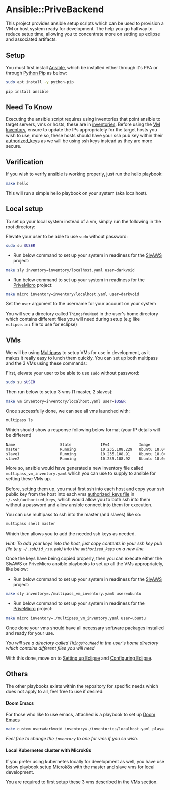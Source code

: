 # Ansible::PriveBackend
This project provides ansible setup scripts which can be used to provision a
VM or host system ready for development. The help you go halfway to reduce setup time,
allowing you to concentrate more on setting up eclipse and associated artifacts.

## Setup
You must first install [Ansible](https://docs.ansible.com/ansible/latest/installation_guide/index.html), which
be installed either through it's PPA or through [Python Pip](https://pypi.org/project/pip/) as below:

```bash
sudo apt install -y python-pip

pip install ansible
```

## Need To Know

Executing the ansible script requires using inventories that point ansible to target servers, vms or hosts, these 
are in [inventories](./inventories). Before using the [VM Inventory](./inventories/vm.yaml), ensure to update the IPs
appropriately for the target hosts you wish to use, more so, these hosts should have your ssh pub key within their
[authorized_keys](https://www.ssh.com/ssh/authorized_keys/) as we will be using ssh keys instead as they are more secure.
  
  
## Verification
If you wish to verify ansible is working properly, just run the hello playbook:

```bash
make hello
```

This will run a simple hello playbook on your system (aka localhost).

## Local setup
To set up your local system instead of a vm, simply run the following in the root directory:

Elevate your user to be able to use `sudo` without password:

```bash
sudo su $USER
```

- Run below command to set up your system in readiness for the [SlyAWS](https://github.com/JSchillinger/SlyAWS) project:

```bash
make sly inventory=inventory/localhost.yaml user=darkvoid
```

- Run below command to set up your system in readiness for the [PriveMicro](https://github.com/JSchillinger/PriveMicro) project:

```bash
make micro inventory=inventory/localhost.yaml user=darkvoid
```

Set the `user` argument to the username for your account on your system

You will see a directory called `ThingsYouNeed` in the user's home directory which contains different files you will need
during setup (e.g like `eclipse.ini` file to use for eclipse)


## VMs
We will be using [Multipass](https://multipass.run/) to setup VMs for use in development, as it makes it 
really easy to lunch them quickly. You can set up both multipass and the 3 VMs using these commands:

First, elevate your user to be able to use `sudo` without password:

```bash
sudo su $USER
```

Then run below to setup 3 vms (1 master, 2 slaves):

```bash
make vm inventory=inventory/localhost.yaml user=$USER
```

Once successfully done, we can see all vms launched with:

```bash
multipass ls
```

Which should show a response following below format (your IP details will be different)

```bash
Name                    State             IPv4             Image
master                  Running           10.235.108.229   Ubuntu 18.04 LTS
slave1                  Running           10.235.108.91    Ubuntu 18.04 LTS
slave2                  Running           10.235.108.92    Ubuntu 18.04 LTS
```

More so, ansible would have generated a new inventory file called `multipass_vm_inventory.yaml`
which you can use to supply to ansible for setting these VMs up.

Before, setting them up, you must first ssh into each host and copy your ssh public key from the host into each 
vms [authorized_keys file](https://www.ssh.com/ssh/authorized_keys/) in `~/.ssh/authorized_keys`, which would 
allow you to both ssh into them without a password and allow ansible connect into them for execution.

You can use multipass to ssh into the master (and slaves) like so:

```bash
multipass shell master
```

Which then allows you to add the needed ssh keys as needed.

*Hint: To add your keys into the host, just copy contents in your ssh key pub file (e.g `~/.ssh/id_rsa.pub`) into the `authorized_keys` on a new line.*

Once the keys have being copied properly, then you can execute either the SlyAWS or PriveMicro 
ansible playbooks to set up all the VMs appropriately, like below:

- Run below command to set up your system in readiness for the [SlyAWS](https://github.com/JSchillinger/SlyAWS) project:

```bash
make sly inventory=./multipass_vm_inventory.yaml user=ubuntu
```

- Run below command to set up your system in readiness for the [PriveMicro](https://github.com/JSchillinger/PriveMicro) project:

```bash
make micro inventory=./multipass_vm_inventory.yaml user=ubuntu
```

Once done your vms should have all necessary software packages installed and ready for your use.

*You will see a directory called `ThingsYouNeed` in the user's home directory which contains different files you will need*

With this done, move on to [Setting up Eclipse](https://sites.google.com/privetechnologies.com/tech/tech/devops/virtualization/setup-of-developer-box?pli=1&authuser=1#h.p_6hQiR-j74Wy-)
and [Configuring Eclipse](https://sites.google.com/a/wismore.com/privemanagers-developer-wiki/development/build-environment/eclipse).


## Others
The other playbooks exists within the repository for specific needs which does not apply to all, 
feel free to use if desired:

#### Doom Emacs

For those who like to use emacs, attached is a playbook to set up [Doom Emacs](https://github.com/hlissner/doom-emacs)

```bash
make custom user=darkvoid inventory=./inventories/localhost.yaml play=./doom_emacs.yaml
```

*Feel free to change the `inventory` to one for vms if you so wish.*

#### Local Kubernetes cluster with Microk8s

If you prefer using kubernetes locally for development as well, you have use below playbook 
setup [Microk8s](https://microk8s.io/) with the master and slave vms for local development.

You are required to first setup these 3 vms described in the [VMs](#vms) section.